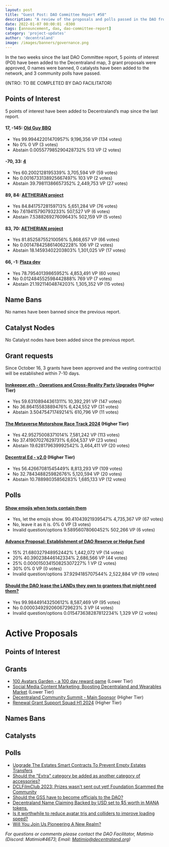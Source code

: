 ```yaml
---
layout: post
title: "Guest Post: DAO Committee Report #58"
description: "A review of the proposals and polls passed in the DAO from October 16 through October 31".
date: 2022-01-07 00:00:01 -0300
tags: [announcement, dao, dao-committee-report]
category: 'project-updates'
author: 'decentraland'
image: /images/banners/governance.png
---
```


In the two weeks since the last DAO Committee report, 5 points of interest (POI) have been added to the Decentraland map, 3 grant proposals were approved, 0 names were banned, 0 catalysts have been added to the network, and 3 community polls have passed.

(INTRO: TO BE COMPLETED BY DAO FACILITATOR)

## Points of Interest
5 points of interest have been added to Decentraland’s map since the last report.


#### 17, -145: [Old Guy BBQ](https://governance.decentraland.org/proposal/?id=fc1901d9-15c3-480a-bb4a-94a4308cdce0)

* Yes 99.99442201470957% 9,196,356 VP (134 votes)
* No 0% 0 VP (3 votes)
* Abstain 0.005577985290428732% 513 VP (2 votes)


#### -70, 33: [4](https://governance.decentraland.org/proposal/?id=cf147a1a-72ad-4559-85af-241161014491)

* Yes 60.2002128195339% 3,705,594 VP (59 votes)
* No 0.0016733138925667497% 103 VP (2 votes)
* Abstain 39.79811386657352% 2,449,753 VP (27 votes)


#### 89, 84: [AETHERIAN project](https://governance.decentraland.org/proposal/?id=52069bfe-6537-4c8b-979f-bce4174a7932)

* Yes 84.84175728159713% 5,651,284 VP (76 votes)
* No 7.619415790793233% 507,527 VP (6 votes)
* Abstain 7.538826927609643% 502,159 VP (5 votes)


#### 83, 70: [AETHERIAN project](https://governance.decentraland.org/proposal/?id=740ff9fd-f773-42f7-888b-2c461eddac90)

* Yes 81.85258755210056% 5,868,657 VP (66 votes)
* No 0.0014784258614062228% 106 VP (2 votes)
* Abstain 18.14593402203803% 1,301,025 VP (17 votes)


#### 66, -1: [Plaza dev](https://governance.decentraland.org/proposal/?id=e3397be4-77c4-4840-a8e6-73da73e23f37)

* Yes 78.79540139865952% 4,853,491 VP (60 votes)
* No 0.012484552598442888% 769 VP (7 votes)
* Abstain 21.19211404874203% 1,305,352 VP (15 votes)


## Name Bans

No names have been banned since the previous report.

## Catalyst Nodes
No Catalyst nodes have been added since the previous report.


## Grant requests
Since October 16, 3 grants have been approved and the vesting contract(s) will be established within 7-10 days.


#### [Innkeeper.eth - Operations and Cross-Reality Party Upgrades](https://governance.decentraland.org/proposal/?id=b136bb90-648b-11ee-a1c9-233702efe10a) (Higher Tier)

* Yes 59.63108944361311% 10,392,291 VP (147 votes)
* No 36.86415583889476% 6,424,552 VP (31 votes)
* Abstain 3.50475471749214% 610,796 VP (11 votes)


#### [The Metaverse Motorshow Race Track 2024](https://governance.decentraland.org/proposal/?id=6dfe5a60-6222-11ee-921b-3b664a734355) (Higher Tier)

* Yes 42.95275008371014% 7,581,242 VP (113 votes)
* No 37.41907027629731% 6,604,537 VP (23 votes)
* Abstain 19.628179639992542% 3,464,411 VP (20 votes)


#### [Decentral Ed - v2.0](https://governance.decentraland.org/proposal/?id=4e3914f0-60cd-11ee-b14c-4954da90424e) (Higher Tier)

* Yes 56.42667081545449% 8,813,293 VP (109 votes)
* No 32.784348825982676% 5,120,594 VP (20 votes)
* Abstain 10.78898035856283% 1,685,133 VP (12 votes)


## Polls

#### [Show emojis when texts contain them](https://governance.decentraland.org/proposal/?id=7b118a36-199f-49a7-812b-fba57aabaeaf)

* Yes, let the emojis show. 90.41043921939547% 4,735,367 VP (67 votes)
* No, leave it as it is. 0% 0 VP (3 votes)
* Invalid question/options 9.58956078060452% 502,266 VP (6 votes)


#### [Advance Proposal: Establishment of DAO Reserve or Hedge Fund](https://governance.decentraland.org/proposal/?id=73241be1-23ce-4d07-8a8f-684bd9bb54e2)

* 15% 21.680327948952442% 1,442,072 VP (14 votes)
* 20% 40.390238446142334% 2,686,566 VP (44 votes)
* 25% 0.000015034150825307227% 1 VP (2 votes)
* 30% 0% 0 VP (0 votes)
* Invalid question/options 37.9294185707544% 2,522,884 VP (19 votes)


#### [Should the DAO lease the LANDs they own to grantees that might need them?](https://governance.decentraland.org/proposal/?id=5dfd8c13-bdfd-4cb2-b698-17410cad85ce)

* Yes 99.98449143250612% 8,587,469 VP (95 votes)
* No 0.00003492920606729623% 3 VP (4 votes)
* Invalid question/options 0.015473638287812234% 1,329 VP (2 votes)



# Active Proposals

## Points of Interest


## Grants

* [100 Avatars Garden - a 100 day reward game](https://governance.decentraland.org/proposal/?id=3dd9e476-1172-4995-a3cc-6942ebe12c7d) (Lower Tier)
* [Social Media Content Marketing: Boosting Decentraland and Wearables Market](https://governance.decentraland.org/proposal/?id=531a102b-e4b8-4ed3-8ccc-9aa30bfb7992) (Lower Tier)
* [Decentraland Community Summit - Main Sponsor](https://governance.decentraland.org/proposal/?id=3d4be4a7-a007-4fa0-8f97-71e2385684a0) (Higher Tier)
* [Renewal Grant Support Squad H1 2024](https://governance.decentraland.org/proposal/?id=166fb303-2045-41d8-a6a7-ea3b8d363978) (Higher Tier)

## Names Bans


## Catalysts


## Polls

* [Upgrade The Estates Smart Contracts To Prevent Empty Estates Transfers](https://governance.decentraland.org/proposal/?id=6f694633-77e8-411b-bcb2-ae6779235c5c)
* [Should the &#34;Extra&#34; category be added as another category of accessories?](https://governance.decentraland.org/proposal/?id=a0d86f2d-0b4b-47e0-a35a-85b59bf2a6ed)
* [DCLFilmClub 2023: Prizes wasn&#39;t sent out yet! Foundation Scammed the Community](https://governance.decentraland.org/proposal/?id=dccc078d-a0d0-4c1f-ac23-6f00e9cf3b69)
* [Should the GSS have to become officials to the DAO?](https://governance.decentraland.org/proposal/?id=d85508bc-31ea-4cb3-84fd-304d6a2a5887)
* [Decentraland Name Claiming Backed by USD set to $5 worth in MANA tokens. ](https://governance.decentraland.org/proposal/?id=712ac364-fd39-474e-9ada-d65c95d3983b)
* [Is it worthwhile to reduce avatar tris and colliders to improve loading speed?](https://governance.decentraland.org/proposal/?id=5cf0716f-e664-4c73-b38f-1a4bb094ba44)
* [Will You Join Us Pioneering A New Realm?](https://governance.decentraland.org/proposal/?id=9cf4d763-afcc-4e5a-bc90-09a431ef9e10)

*For questions or comments please contact the DAO Facilitator, Matimio (Discord: Matimio#4673; Email: [Matimio@decentraland.org](mailto:Matimio@decentraland.org))*